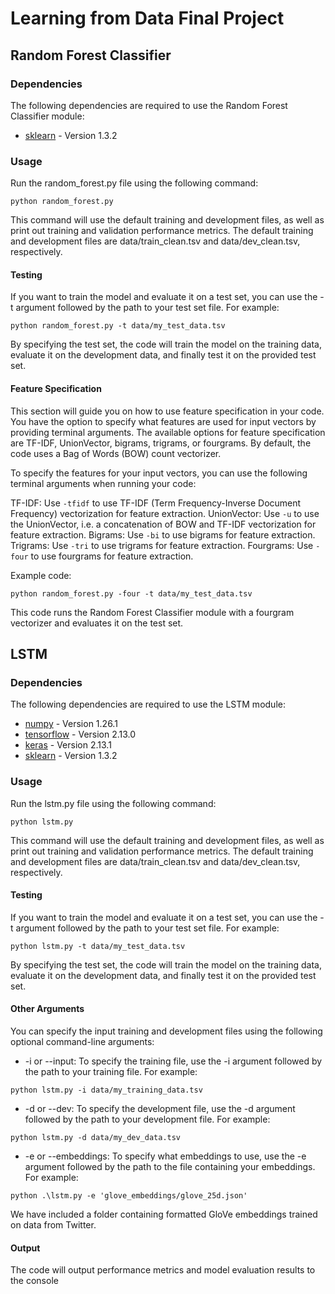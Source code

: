# Learning from Data Final Project

## Random Forest Classifier

### Dependencies

The following dependencies are required to use the Random Forest Classifier module:

- [sklearn](https://scikit-learn.org/stable/) - Version 1.3.2

### Usage

Run the random_forest.py file using the following command:

```
python random_forest.py
```
This command will use the default training and development files, as well as print out training and validation performance metrics.
The default training and development files are data/train_clean.tsv and data/dev_clean.tsv, respectively. 

#### Testing

If you want to train the model and evaluate it on a test set, you can use the -t argument followed by the path to your test set file. For example:

```
python random_forest.py -t data/my_test_data.tsv
```
By specifying the test set, the code will train the model on the training data, evaluate it on the development data, and finally test it on the provided test set.

#### Feature Specification

This section will guide you on how to use feature specification in your code. You have the option to specify what features are used for input vectors by providing terminal arguments. The available options for feature specification are TF-IDF, UnionVector, bigrams, trigrams, or fourgrams. By default, the code uses a Bag of Words (BOW) count vectorizer.

To specify the features for your input vectors, you can use the following terminal arguments when running your code:

TF-IDF: Use `-tfidf` to use TF-IDF (Term Frequency-Inverse Document Frequency) vectorization for feature extraction.
UnionVector: Use `-u` to use the UnionVector, i.e. a concatenation of BOW and TF-IDF vectorization for feature extraction.
Bigrams: Use `-bi` to use bigrams for feature extraction.
Trigrams: Use `-tri` to use trigrams for feature extraction.
Fourgrams: Use `-four` to use fourgrams for feature extraction.

Example code:

```
python random_forest.py -four -t data/my_test_data.tsv
``` 
This code runs the Random Forest Classifier module with a fourgram vectorizer and evaluates it on the test set.

## LSTM

### Dependencies

The following dependencies are required to use the LSTM module:

- [numpy](https://numpy.org) - Version 1.26.1
- [tensorflow](https://www.tensorflow.org/install) - Version 2.13.0
- [keras](https://keras.io/getting_started/) - Version 2.13.1
- [sklearn](https://scikit-learn.org/stable/) - Version 1.3.2



### Usage

Run the lstm.py file using the following command:

```
python lstm.py
``` 

This command will use the default training and development files, as well as print out training and validation performance metrics.
The default training and development files are data/train_clean.tsv and data/dev_clean.tsv, respectively.




#### Testing

If you want to train the model and evaluate it on a test set, you can use the -t argument followed by the path to your test set file. For example:

```
python lstm.py -t data/my_test_data.tsv
```
By specifying the test set, the code will train the model on the training data, evaluate it on the development data, and finally test it on the provided test set.




#### Other Arguments

You can specify the input training and development files using the following optional command-line arguments:

* -i or --input: To specify the training file, use the -i argument followed by the path to your training file. For example:

```
python lstm.py -i data/my_training_data.tsv
```

* -d or --dev: To specify the development file, use the -d argument followed by the path to your development file. For example:
```
python lstm.py -d data/my_dev_data.tsv
```

* -e or --embeddings: To specify what embeddings to use, use the -e argument followed by the path to the file containing your embeddings. For example:
```
python .\lstm.py -e 'glove_embeddings/glove_25d.json'
```
We have included a folder containing formatted GloVe embeddings trained on data from Twitter. 




#### Output

The code will output performance metrics and model evaluation results to the console
